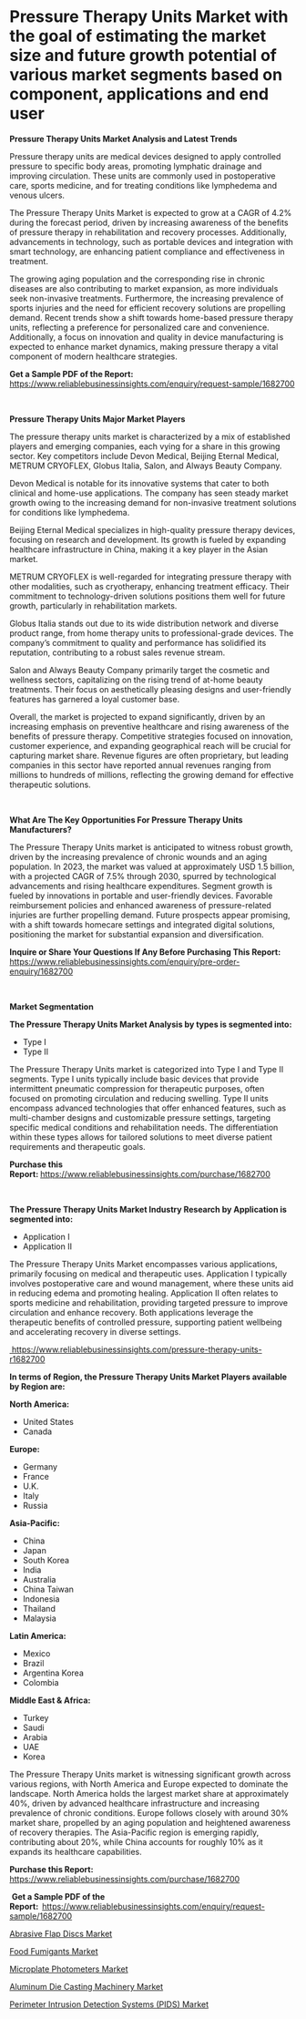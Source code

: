 <p><h1>Pressure Therapy Units Market with the goal of estimating the market size and future growth potential of various market segments based on component, applications and end user</h1></p><p><strong>Pressure Therapy Units Market Analysis and Latest Trends</strong></p>
<p><p>Pressure therapy units are medical devices designed to apply controlled pressure to specific body areas, promoting lymphatic drainage and improving circulation. These units are commonly used in postoperative care, sports medicine, and for treating conditions like lymphedema and venous ulcers. </p><p>The Pressure Therapy Units Market is expected to grow at a CAGR of 4.2% during the forecast period, driven by increasing awareness of the benefits of pressure therapy in rehabilitation and recovery processes. Additionally, advancements in technology, such as portable devices and integration with smart technology, are enhancing patient compliance and effectiveness in treatment. </p><p>The growing aging population and the corresponding rise in chronic diseases are also contributing to market expansion, as more individuals seek non-invasive treatments. Furthermore, the increasing prevalence of sports injuries and the need for efficient recovery solutions are propelling demand. Recent trends show a shift towards home-based pressure therapy units, reflecting a preference for personalized care and convenience. Additionally, a focus on innovation and quality in device manufacturing is expected to enhance market dynamics, making pressure therapy a vital component of modern healthcare strategies.</p></p>
<p><strong>Get a Sample PDF of the Report:&nbsp;</strong> <a href="https://www.reliablebusinessinsights.com/enquiry/request-sample/1682700?utm_campaign=1113&utm_medium=2&utm_source=Github&utm_content=ia&utm_term=15102024&utm_id=pressure-therapy-units">https://www.reliablebusinessinsights.com/enquiry/request-sample/1682700</a></p>
<p>&nbsp;</p>
<p><strong>Pressure Therapy Units Major Market Players</strong></p>
<p><p>The pressure therapy units market is characterized by a mix of established players and emerging companies, each vying for a share in this growing sector. Key competitors include Devon Medical, Beijing Eternal Medical, METRUM CRYOFLEX, Globus Italia, Salon, and Always Beauty Company.</p><p>Devon Medical is notable for its innovative systems that cater to both clinical and home-use applications. The company has seen steady market growth owing to the increasing demand for non-invasive treatment solutions for conditions like lymphedema.</p><p>Beijing Eternal Medical specializes in high-quality pressure therapy devices, focusing on research and development. Its growth is fueled by expanding healthcare infrastructure in China, making it a key player in the Asian market.</p><p>METRUM CRYOFLEX is well-regarded for integrating pressure therapy with other modalities, such as cryotherapy, enhancing treatment efficacy. Their commitment to technology-driven solutions positions them well for future growth, particularly in rehabilitation markets.</p><p>Globus Italia stands out due to its wide distribution network and diverse product range, from home therapy units to professional-grade devices. The company’s commitment to quality and performance has solidified its reputation, contributing to a robust sales revenue stream.</p><p>Salon and Always Beauty Company primarily target the cosmetic and wellness sectors, capitalizing on the rising trend of at-home beauty treatments. Their focus on aesthetically pleasing designs and user-friendly features has garnered a loyal customer base.</p><p>Overall, the market is projected to expand significantly, driven by an increasing emphasis on preventive healthcare and rising awareness of the benefits of pressure therapy. Competitive strategies focused on innovation, customer experience, and expanding geographical reach will be crucial for capturing market share. Revenue figures are often proprietary, but leading companies in this sector have reported annual revenues ranging from millions to hundreds of millions, reflecting the growing demand for effective therapeutic solutions.</p></p>
<p>&nbsp;</p>
<p><strong>What Are The Key Opportunities For Pressure Therapy Units Manufacturers?</strong></p>
<p><p>The Pressure Therapy Units market is anticipated to witness robust growth, driven by the increasing prevalence of chronic wounds and an aging population. In 2023, the market was valued at approximately USD 1.5 billion, with a projected CAGR of 7.5% through 2030, spurred by technological advancements and rising healthcare expenditures. Segment growth is fueled by innovations in portable and user-friendly devices. Favorable reimbursement policies and enhanced awareness of pressure-related injuries are further propelling demand. Future prospects appear promising, with a shift towards homecare settings and integrated digital solutions, positioning the market for substantial expansion and diversification.</p></p>
<p><strong>Inquire or Share Your Questions If Any Before Purchasing This Report:</strong> <a href="https://www.reliablebusinessinsights.com/enquiry/pre-order-enquiry/1682700?utm_campaign=1113&utm_medium=2&utm_source=Github&utm_content=ia&utm_term=15102024&utm_id=pressure-therapy-units">https://www.reliablebusinessinsights.com/enquiry/pre-order-enquiry/1682700</a></p>
<p>&nbsp;</p>
<p><strong>Market Segmentation</strong></p>
<p><strong>The Pressure Therapy Units Market Analysis by types is segmented into:</strong></p>
<p><ul><li>Type I</li><li>Type II</li></ul></p>
<p><p>The Pressure Therapy Units market is categorized into Type I and Type II segments. Type I units typically include basic devices that provide intermittent pneumatic compression for therapeutic purposes, often focused on promoting circulation and reducing swelling. Type II units encompass advanced technologies that offer enhanced features, such as multi-chamber designs and customizable pressure settings, targeting specific medical conditions and rehabilitation needs. The differentiation within these types allows for tailored solutions to meet diverse patient requirements and therapeutic goals.</p></p>
<p><strong>Purchase this Report:&nbsp;</strong><a href="https://www.reliablebusinessinsights.com/purchase/1682700?utm_campaign=1113&utm_medium=2&utm_source=Github&utm_content=ia&utm_term=15102024&utm_id=pressure-therapy-units">https://www.reliablebusinessinsights.com/purchase/1682700</a></p>
<p>&nbsp;</p>
<p><strong>The Pressure Therapy Units Market Industry Research by Application is segmented into:</strong></p>
<p><ul><li>Application I</li><li>Application II</li></ul></p>
<p><p>The Pressure Therapy Units Market encompasses various applications, primarily focusing on medical and therapeutic uses. Application I typically involves postoperative care and wound management, where these units aid in reducing edema and promoting healing. Application II often relates to sports medicine and rehabilitation, providing targeted pressure to improve circulation and enhance recovery. Both applications leverage the therapeutic benefits of controlled pressure, supporting patient wellbeing and accelerating recovery in diverse settings.</p></p>
<p><a href="https://www.reliablebusinessinsights.com/pressure-therapy-units-r1682700?utm_campaign=1113&utm_medium=2&utm_source=Github&utm_content=ia&utm_term=15102024&utm_id=pressure-therapy-units">&nbsp;https://www.reliablebusinessinsights.com/pressure-therapy-units-r1682700</a></p>
<p><strong>In terms of Region, the Pressure Therapy Units Market Players available by Region are:</strong></p>
<p>
    <p> <strong> North America: </strong>
        <ul>
            <li>United States</li>
            <li>Canada</li>
        </ul>
        </p> 
    <p> <strong> Europe: </strong>
        <ul>
            <li>Germany</li>
            <li>France</li>
            <li>U.K.</li>
            <li>Italy</li>
            <li>Russia</li>
        </ul>
        </p> 
    <p> <strong> Asia-Pacific: </strong>
        <ul>
            <li>China</li>
            <li>Japan</li>
            <li>South Korea</li>
            <li>India</li>
            <li>Australia</li>
            <li>China Taiwan</li>
            <li>Indonesia</li>
            <li>Thailand</li>
            <li>Malaysia</li>
        </ul>
        </p> 
    <p> <strong> Latin America: </strong>
        <ul>
            <li>Mexico</li>
            <li>Brazil</li>
            <li>Argentina Korea</li>
            <li>Colombia</li>
        </ul>
        </p> 
    <p> <strong> Middle East & Africa: </strong>
        <ul>
            <li>Turkey</li>
            <li>Saudi</li>
            <li>Arabia</li>
            <li>UAE</li>
            <li>Korea</li>
        </ul>
    </p>
    </p>
<p><p>The Pressure Therapy Units market is witnessing significant growth across various regions, with North America and Europe expected to dominate the landscape. North America holds the largest market share at approximately 40%, driven by advanced healthcare infrastructure and increasing prevalence of chronic conditions. Europe follows closely with around 30% market share, propelled by an aging population and heightened awareness of recovery therapies. The Asia-Pacific region is emerging rapidly, contributing about 20%, while China accounts for roughly 10% as it expands its healthcare capabilities.</p></p>
<p><strong>Purchase this Report: </strong><a href="https://www.reliablebusinessinsights.com/purchase/1682700?utm_campaign=1113&utm_medium=2&utm_source=Github&utm_content=ia&utm_term=15102024&utm_id=pressure-therapy-units">https://www.reliablebusinessinsights.com/purchase/1682700</a></p>
<p>&nbsp;<strong>Get a Sample PDF of the Report:&nbsp;&nbsp;</strong><a href="https://www.reliablebusinessinsights.com/enquiry/request-sample/1682700?utm_campaign=1113&utm_medium=2&utm_source=Github&utm_content=ia&utm_term=15102024&utm_id=pressure-therapy-units">https://www.reliablebusinessinsights.com/enquiry/request-sample/1682700</a></p>
<p><strong></strong></p>
<p><p><a href="https://issuu.com/reportprime-2/docs/abrasive-flap-discs-market-size-203_5f98c11692f7b5?utm_campaign=1113&utm_medium=2&utm_source=Github&utm_content=ia&utm_term=15102024&utm_id=pressure-therapy-units">Abrasive Flap Discs Market</a></p><p><a href="https://github.com/keitelmoprotinu/Market-Research-Report-List-1/blob/main/food-fumigants-market.md?utm_campaign=1113&utm_medium=2&utm_source=Github&utm_content=ia&utm_term=15102024&utm_id=pressure-therapy-units">Food Fumigants Market</a></p><p><a href="https://www.linkedin.com/pulse/exploring-microplate-photometers-market-strategic-insights-snoxe?trk=public_post_embed_feed-article-content&utm_campaign=1113&utm_medium=2&utm_source=Github&utm_content=ia&utm_term=15102024&utm_id=pressure-therapy-units">Microplate Photometers Market</a></p><p><a href="https://issuu.com/reportprime-2/docs/aluminum-die-casting-machinery-mark_46a0b384bebd41?utm_campaign=1113&utm_medium=2&utm_source=Github&utm_content=ia&utm_term=15102024&utm_id=pressure-therapy-units">Aluminum Die Casting Machinery Market</a></p><p><a href="https://github.com/shauntarfpso/Market-Research-Report-List-1/blob/main/perimeter-intrusion-detection-systems-pids-market.md?utm_campaign=1113&utm_medium=2&utm_source=Github&utm_content=ia&utm_term=15102024&utm_id=pressure-therapy-units">Perimeter Intrusion Detection Systems (PIDS) Market</a></p></p>